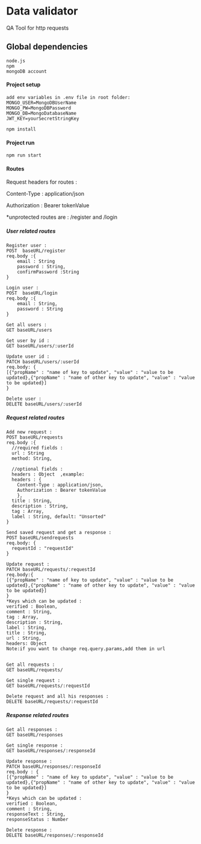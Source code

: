 # Data validator
QA Tool for http requests

## Global dependencies

```
node.js
npm
mongoDB account
```
#### Project setup
```
add env variables in .env file in root folder:
MONGO_USER=MongoDBUserName
MONGO_PW=MongoDBPassword
MONGO_DB=MongoDatabaseName
JWT_KEY=yourSecretStringKey
```

```
npm install
```

#### Project run
```
npm run start
```


#### Routes

Request headers for routes : 

Content-Type : application/json

Authorization : Bearer tokenValue

*unprotected routes are :  /register and /login


##### User related routes
```
Register user :
POST  baseURL/register 
req.body :{
    email : String
    password : String,
    confirmPassword :String
} 
```

```
Login user :
POST  baseURL/login 
req.body :{
    email : String,
    password : String
} 
```

```
Get all users :
GET baseURL/users 
```

```
Get user by id :
GET baseURL/users/:userId 
```

```
Update user id :
PATCH baseURL/users/:userId
req.body: {
[{"propName" : "name of key to update", "value" : "value to be updated},{"propName" : "name of other key to update", "value" : "value to be updated}]
}
```

```
Delete user :
DELETE baseURL/users/:userId
```

##### Request related routes

```
Add new request :
POST baseURL/requests
req.body :{
  //required fields : 
  url : String
  method: String,

  //optional fields :
  headers : Object  ,example: 
  headers : {
    Content-Type : application/json,
    Authorization : Bearer tokenValue
    },
  title : String,
  description : String,
  tag : Array,
  label : String, default: "Unsorted"    
}
```

```
Send saved request and get a response :
POST baseURL/sendrequests
req.body: {
  requestId : "requestId"
}
```

```
Update request :
PATCH baseURL/requests/:requestId
req.body:{
[{"propName" : "name of key to update", "value" : "value to be updated},{"propName" : "name of other key to update", "value" : "value to be updated}]
}
*Keys which can be updated : 
verified : Boolean,
comment : String,
tag : Array,
description : String,
label : String,
title : String,
url : String,
headers: Object
Note:if you want to change req.query.params,add them in url 


```

```
Get all requests :
GET baseURL/requests/
```

```
Get single request :
GET baseURL/requests/:requestId
```

```
Delete request and all his responses :
DELETE baseURL/requests/:requestId
```

##### Response related routes

```
Get all responses :
GET baseURL/responses
```

```
Get single response :
GET baseURL/responses/:responseId
```

```
Update response :
PATCH baseURL/responses/:responseId
req.body : {
[{"propName" : "name of key to update", "value" : "value to be updated},{"propName" : "name of other key to update", "value" : "value to be updated}]
}
*Keys which can be updated : 
verified : Boolean,
comment : String,
responseText : String,
responseStatus : Number
```

```
Delete response :
DELETE baseURL/responses/:responseId
```
